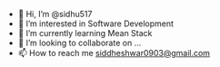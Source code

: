 - 👋 Hi, I’m @sidhu517
- 👀 I’m interested in Software Development
- 🌱 I’m currently learning Mean Stack
- 💞️ I’m looking to collaborate on ...
- 📫 How to reach me siddheshwar0903@gmail.com

<!---
sidhu517/sidhu517 is a ✨ special ✨ repository because its `README.md` (this file) appears on your GitHub profile.
You can click the Preview link to take a look at your changes.
--->
